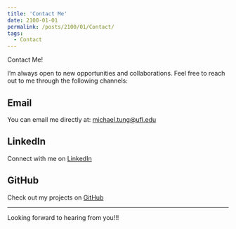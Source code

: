 ```yaml
---
title: 'Contact Me'
date: 2100-01-01
permalink: /posts/2100/01/Contact/
tags:
  - Contact
---
```


Contact Me! <br>

I’m always open to new opportunities and collaborations. Feel free to reach out to me through the following channels:

## Email
You can email me directly at: [michael.tung@ufl.edu](mailto:michael.tung@ufl.edu)

## LinkedIn
Connect with me on [LinkedIn](https://www.linkedin.com/in/michaeltung95)

## GitHub
Check out my projects on [GitHub](https://github.com/GodKnowss)

---
Looking forward to hearing from you!!!
